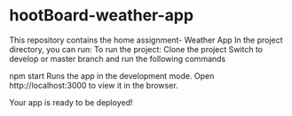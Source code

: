 # hootBoard-weather-app
This repository contains the home assignment- Weather App
In the project directory, you can run:
To run the project:
Clone the project
Switch to develop or master branch and run the following commands

npm start
Runs the app in the development mode.
Open http://localhost:3000 to view it in the browser.

Your app is ready to be deployed!
